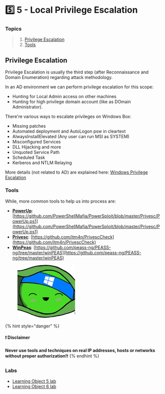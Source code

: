 # 5️⃣ 5 - Local Privilege Escalation

### Topics

> 1. [Privilege Escalation](network-security/)
> 2. [Tools](2.1.md)

## Privilege Escalation

Privilege Escalation is usually the third step (after Reconnaissance and Domain Enumeration) regarding attack methodology.

In an AD environment we can perform privilege escalation for this scope:

* Hunting for Local Admin access on other machines
* Hunting for high privilege domain account (like as DOmain Administrator).

There're various ways to escalate privileges on Windows Box:

* Missing patches
* Automated deployment and AutoLogon psw in cleartext
* AlwaysInstallElevated (Any user can run MSI as SYSTEM)
* Misconfigured Services
* DLL Hijacking and more
* Unquoted Service Path
* Scheduled Task
* Kerberos and NTLM Relaying

More details (not related to AD) are explained here: [Windows Privilege Escalation](https://dev-angelist.gitbook.io/windows-privilege-escalation)

### Tools

While, more common tools to help us into process are:

* [**PowerUp**](https://github.com/PowerShellMafia/PowerSploit/blob/master/Privesc/PowerUp.ps1): [https://github.com/PowerShellMafia/PowerSploit/blob/master/Privesc/PowerUp.ps1](https://github.com/PowerShellMafia/PowerSploit/blob/master/Privesc/PowerUp.ps1)
* [**Privesc**](https://github.com/itm4n/PrivescCheck): [https://github.com/itm4n/PrivescCheck](https://github.com/itm4n/PrivescCheck)
* [**WinPeas**](https://github.com/peass-ng/PEASS-ng/tree/master/winPEAS): [https://github.com/peass-ng/PEASS-ng/tree/master/winPEAS](https://github.com/peass-ng/PEASS-ng/tree/master/winPEAS)

<figure><img src="../../.gitbook/assets/image (17) (1) (1).png" alt=""><figcaption></figcaption></figure>

{% hint style="danger" %}
#### ❗ Disclaimer&#x20;

**Never use tools and techniques on real IP addresses, hosts or networks without proper     authorization!**❗
{% endhint %}

### Labs

* [Learning Object 5 lab](../lab/5-lo-5.md)
* [Learning Object 6 lab](../lab/6-lo-6.md)
